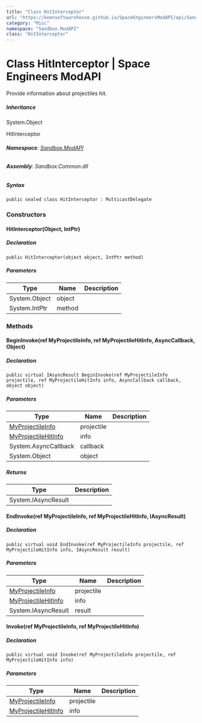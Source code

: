 ```yaml
---
title: "Class HitInterceptor"
url: "https://keensoftwarehouse.github.io/SpaceEngineersModAPI/api/Sandbox.ModAPI.HitInterceptor.html"
category: "Misc"
namespace: "Sandbox.ModAPI"
class: "HitInterceptor"
---
```


# Class HitInterceptor | Space Engineers ModAPI

Provide information about projectiles hit.

##### Inheritance

System.Object

HitInterceptor

###### **Namespace**: [Sandbox.ModAPI](https://keensoftwarehouse.github.io/SpaceEngineersModAPI/api/Sandbox.ModAPI.html)

###### **Assembly**: Sandbox.Common.dll

##### Syntax

```
public sealed class HitInterceptor : MulticastDelegate
```

### Constructors

#### HitInterceptor(Object, IntPtr)

##### Declaration

```
public HitInterceptor(object object, IntPtr method)
```

##### Parameters

| Type | Name | Description |
| --- | --- | --- |
| System.Object | object |     |
| System.IntPtr | method |     |

### Methods

#### BeginInvoke(ref MyProjectileInfo, ref MyProjectileHitInfo, AsyncCallback, Object)

##### Declaration

```
public virtual IAsyncResult BeginInvoke(ref MyProjectileInfo projectile, ref MyProjectileHitInfo info, AsyncCallback callback, object object)
```

##### Parameters

| Type | Name | Description |
| --- | --- | --- |
| [MyProjectileInfo](https://keensoftwarehouse.github.io/SpaceEngineersModAPI/api/Sandbox.ModAPI.MyProjectileInfo.html) | projectile |     |
| [MyProjectileHitInfo](https://keensoftwarehouse.github.io/SpaceEngineersModAPI/api/Sandbox.ModAPI.MyProjectileHitInfo.html) | info |     |
| System.AsyncCallback | callback |     |
| System.Object | object |     |

##### Returns

| Type | Description |
| --- | --- |
| System.IAsyncResult |     |

#### EndInvoke(ref MyProjectileInfo, ref MyProjectileHitInfo, IAsyncResult)

##### Declaration

```
public virtual void EndInvoke(ref MyProjectileInfo projectile, ref MyProjectileHitInfo info, IAsyncResult result)
```

##### Parameters

| Type | Name | Description |
| --- | --- | --- |
| [MyProjectileInfo](https://keensoftwarehouse.github.io/SpaceEngineersModAPI/api/Sandbox.ModAPI.MyProjectileInfo.html) | projectile |     |
| [MyProjectileHitInfo](https://keensoftwarehouse.github.io/SpaceEngineersModAPI/api/Sandbox.ModAPI.MyProjectileHitInfo.html) | info |     |
| System.IAsyncResult | result |     |

#### Invoke(ref MyProjectileInfo, ref MyProjectileHitInfo)

##### Declaration

```
public virtual void Invoke(ref MyProjectileInfo projectile, ref MyProjectileHitInfo info)
```

##### Parameters

| Type | Name | Description |
| --- | --- | --- |
| [MyProjectileInfo](https://keensoftwarehouse.github.io/SpaceEngineersModAPI/api/Sandbox.ModAPI.MyProjectileInfo.html) | projectile |     |
| [MyProjectileHitInfo](https://keensoftwarehouse.github.io/SpaceEngineersModAPI/api/Sandbox.ModAPI.MyProjectileHitInfo.html) | info |     |